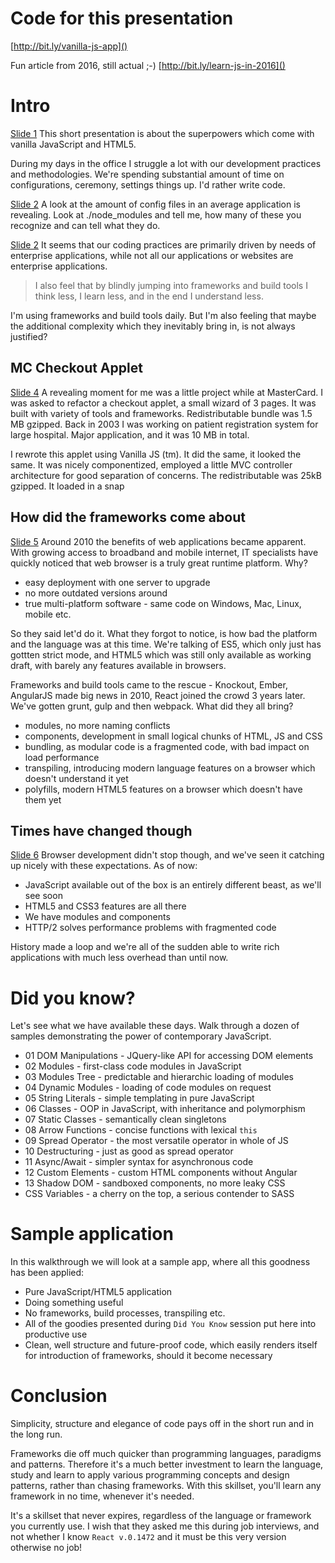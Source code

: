 # Code for this presentation
[http://bit.ly/vanilla-js-app]()

Fun article from 2016, still actual ;-)
[http://bit.ly/learn-js-in-2016]()

# Intro
[Slide 1]()
This short presentation is about the superpowers which come with vanilla JavaScript and HTML5.

During my days in the office I struggle a lot with our development practices and methodologies. We're spending substantial amount of time on configurations, ceremony, settings things up. I'd rather write code.

[Slide 2]()
A look at the amount of config files in an average application is revealing.
Look at ./node_modules and tell me, how many of these you recognize and can tell what they do.

[Slide 2]()
It seems that our coding practices are primarily driven by needs of enterprise applications, while not all our applications or websites are enterprise applications.

> I also feel that by blindly jumping into frameworks and build tools I think less, I learn less, and in the end I understand less.

I'm using frameworks and build tools daily. But I'm also feeling that maybe the additional complexity which they inevitably bring in, is not always justified?


## MC Checkout Applet
[Slide 4]()
A revealing moment for me was a little project while at MasterCard. I was asked to refactor a checkout applet, a small wizard of 3 pages. It was built with variety of tools and frameworks. Redistributable bundle was 1.5 MB gzipped. Back in 2003 I was working on patient registration system for large hospital. Major application, and it was 10 MB in total.

I rewrote this applet using Vanilla JS (tm). It did the same, it looked the same. It was nicely componentized, employed a little MVC controller architecture for good separation of concerns. The redistributable was 25kB gzipped. It loaded in a snap

## How did the frameworks come about
[Slide 5]()
Around 2010 the benefits of web applications became apparent. With growing access to broadband and mobile internet, IT specialists have quickly noticed that web browser is a truly great runtime platform. Why?

* easy deployment with one server to upgrade
* no more outdated versions around
* true multi-platform software - same code on Windows, Mac, Linux, mobile etc.

So they said let'd do it. What they forgot to notice, is how bad the platform and the language was at this time. We're talking of ES5, which only just has gottten strict mode, and HTML5 which was still only available as working draft, with barely any features available in browsers.

Frameworks and build tools came to the rescue - Knockout, Ember, AngularJS made big news in 2010, React joined the crowd 3 years later. We've gotten grunt, gulp and then webpack. What did they all bring?

* modules, no more naming conflicts
* components, development in small logical chunks of HTML, JS and CSS
* bundling, as modular code is a fragmented code, with bad impact on load performance
* transpiling, introducing modern language features on a browser which doesn't understand it yet
* polyfills, modern HTML5 features on a browser which doesn't have them yet


## Times have changed though
[Slide 6]()
Browser development didn't stop though, and we've seen it catching up nicely with these expectations. As of now:

* JavaScript available out of the box is an entirely different beast, as we'll see soon
* HTML5 and CSS3 features are all there
* We have modules and components
* HTTP/2 solves performance problems with fragmented code

History made a loop and we're all of the sudden able to write rich applications with much less overhead than until now.


# Did you know?
Let's see what we have available these days. Walk through a dozen of samples demonstrating the power of contemporary JavaScript.

* 01 DOM Manipulations - JQuery-like API for accessing DOM elements
* 02 Modules - first-class code modules in JavaScript
* 03 Modules Tree - predictable and hierarchic loading of modules
* 04 Dynamic Modules - loading of code modules on request
* 05 String Literals - simple templating in pure JavaScript
* 06 Classes - OOP in JavaScript, with inheritance and polymorphism
* 07 Static Classes - semantically clean singletons
* 08 Arrow Functions - concise functions with lexical `this` 
* 09 Spread Operator - the most versatile operator in whole of JS
* 10 Destructuring - just as good as spread operator
* 11 Async/Await - simpler syntax for asynchronous code
* 12 Custom Elements - custom HTML components without Angular
* 13 Shadow DOM - sandboxed components, no more leaky CSS
* CSS Variables - a cherry on the top, a serious contender to SASS


# Sample application
In this walkthrough we will look at a sample app, where all this goodness has been applied:

* Pure JavaScript/HTML5 application
* Doing something useful
* No frameworks, build processes, transpiling etc.
* All of the goodies presented during `Did You Know` session 
put here into productive use
* Clean, well structure and future-proof code, which easily renders itself for introduction of frameworks, should it become necessary



# Conclusion
Simplicity, structure and elegance of code pays off in the short run and in the long run.

Frameworks die off much quicker than programming languages, paradigms and patterns. Therefore it's a much better investment to learn the language, study and learn to apply various programming concepts and design patterns, rather than chasing frameworks. With this skillset, you'll learn any framework in no time, whenever it's needed.

It's a skillset that never expires, regardless of the language or framework you currently use. I wish that they asked me this during job interviews, and not whether I know `React v.0.1472` and it must be this very version otherwise no job!

